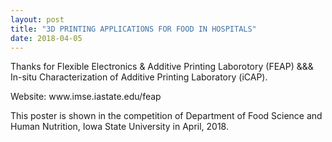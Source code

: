 ```yaml
---
layout: post
title: "3D PRINTING APPLICATIONS FOR FOOD IN HOSPITALS"
date: 2018-04-05
---
```


<p>Thanks for Flexible Electronics & Additive Printing Laborotory (FEAP) &&& In-situ Characterization of Additive Printing Laboratory (iCAP).
<p>Website: www.imse.iastate.edu/feap
<p>This poster is shown in the competition of Department of Food Science and Human Nutrition, Iowa State University in April, 2018.
